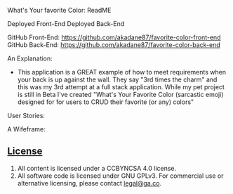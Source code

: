 What's Your favorite Color: ReadME

Deployed Front-End
Deployed Back-End

GitHub Front-End: https://github.com/akadane87/favorite-color-front-end
GitHub Back-End: https://github.com/akadane87/favorite-color-back-end

An Explanation:
*  This application is a GREAT example of how to meet requirements when your back is up against the wall. They say "3rd times the charm" and this was my 3rd attempt at a full stack application. While my pet project is still in Beta I've created "What's Your Favorite Color (sarcastic emoji) designed for for users to CRUD their favorite (or any) colors"

User Stories:

A Wifeframe:


## [License](LICENSE)

1.  All content is licensed under a CC­BY­NC­SA 4.0 license.
1.  All software code is licensed under GNU GPLv3. For commercial use or
    alternative licensing, please contact legal@ga.co.
